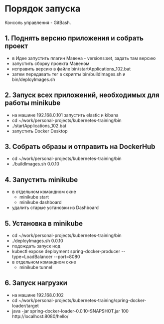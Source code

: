 # Порядок запуска

Консоль управления - GitBash.

## 1. Поднять версию приложения и собрать проект

- в Идее запустить плагин Мавена - versions:set, задать там версию
- запустить сборку проекта Мавеном
- исправить версию в файле bin/startApplications_102.bat
- затем передавать тег в скрипты bin/buildImages.sh и bin/deployImages.sh

## 2. Запуск всех приложений, необходимых для работы minikube

- на машине 192.168.0.101 запустить elastic и kibana
- cd ~/work/personal-projects/kubernetes-training/bin
- ./startApplications_102.bat
- запустить Docker Desktop

## 3. Собрать образы и отправить на DockerHub

- cd ~/work/personal-projects/kubernetes-training/bin
- ./buildImages.sh 0.0.10

## 4. Запустить minikube

- в отдельном командном окне
  - minikube start
  - minikube dashboard
- удалить старые установки из Dashboard

## 5. Установка в minikube

- cd ~/work/personal-projects/kubernetes-training/bin
- ./deployImages.sh 0.0.10
- подождать запуск нод
- kubectl expose deployment spring-docker-producer --type=LoadBalancer --port=8080
- в отдельном командном окне
  - minikube tunnel

## 6. Запуск нагрузки

- на машине 192.168.0.102
- cd ~/work/personal-projects/kubernetes-training/spring-docker-loader/target
- java -jar spring-docker-loader-0.0.10-SNAPSHOT.jar 100 http://localhost:8080/hello/